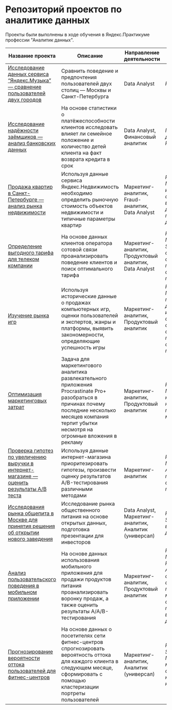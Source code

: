 # Репозиторий проектов по аналитике данных

Проекты были выполнены в ходе обучения в Яндекс.Практикуме профессии "Аналитик данных".

|Название проекта|Описание|Направление деятельности|Навыки и инструменты|
|----------------|--------|------------------------|--------------------|
|[Исследование данных сервиса “Яндекс.Музыка” — сравнение пользователей двух городов](https://github.com/Lyubov-D/Portfolio/tree/main/Yandex_music)|Cравнить поведение и предпочтения пользователей двух столиц — Москвы и Санкт-Петербурга|Data Analyst|_Python, Pandas_|
|[Исследование надёжности заёмщиков — анализ банковских данных](https://github.com/Lyubov-D/Portfolio/tree/main/Borrower)|На основе статистики о платёжеспособности клиентов исследовать влияет ли семейное положение и количество детей клиента на факт возврата кредита в срок|Data Analyst, Финансовый аналитик|_Предобработка данных, Python, Pandas_|
|[Продажа квартир в Санкт-Петербурге — анализ рынка недвижимости](https://github.com/Lyubov-D/Portfolio/tree/main/Apartments_for_sale)|Используя данные сервиса Яндекс.Недвижимость необходимо определить рыночную стоимость объектов недвижимости и типичные параметры квартир|Маркетинг-аналитик, Fraud-аналитик, Data Analyst|_Python, Pandas, Matplotlib, исследовательский анализ данных, визуализация данных, предобработка данных_|
|[Определение выгодного тарифа для телеком компании](https://github.com/Lyubov-D/Portfolio/tree/main/Telecom_tariff)|На основе данных клиентов оператора сотовой связи проанализировать поведение клиентов и поиск оптимального тарифа|Маркетинг-аналитик, Продуктовый аналитик, Data Analyst|_Python, Pandas, Matplotlib, NumPy, SciPy, описательная статистика, проверка статистических гипотез_|
|[Изучение рынка игр](https://github.com/Lyubov-D/Portfolio/tree/main/Games)|Используя исторические данные о продажах компьютерных игр, оценки пользователей и экспертов, жанры и платформы, выявить закономерности, определяющие успешность игры|Маркетинг-аналитик, Продуктовый аналитик|_Python, Pandas, NumPy, Matplotlib, предобработка данных, исследовательский анализ данных, описательная статистика, проверка статистических гипотез_|
|[Оптимизация маркетинговых затрат](https://github.com/Lyubov-D/Portfolio/tree/main/Marketing)|Задача для маркетингового аналитика развлекательного приложения Procrastinate Pro+ разобраться в причинах почему последние несколько месяцев компания терпит убытки несмотря на огромные вложения в рекламу|Маркетинг-аналитик, Продуктовый аналитик|_Python, Pandas, Matplotlib, Seaborn, когортный анализ, юнит-экономика, продуктовые метрики_|
|[Проверка гипотез по увеличению выручки в интернет-магазине — оценить результаты A/B теста](https://github.com/Lyubov-D/Portfolio/tree/main/A-B_test)|Используя данные интернет-магазина приоритезировать гипотезы, произвести оценку результатов A/B-тестирования различными методами|Маркетинг-аналитик|_Python, Pandas, Matplotlib, SciPy, A/B-тестирование, проверка статистических гипотез_|
|[Исследования рынка общепита в Москве для принятия решения об открытии нового заведения](https://github.com/Lyubov-D/Portfolio/tree/main/Moscow_catering)|Исследование рынка общественного питания на основе открытых данных, подготовка презентации для инвесторов|Data Analyst, Маркетинг-аналитик, Аналитик (универсал)|_Python, Pandas, Seaborn, Plotly, визуализация данных_|
|[Анализ пользовательского поведения в мобильном приложении](https://github.com/Lyubov-D/Portfolio/tree/main/Mobile_online_store)|На основе данных использования мобильного приложения для продажи продуктов питания проанализировать воронку продаж, а также оценить результаты A/A/B-тестирования|Маркетинг-аналитик, Продуктовый аналитик|_Python, Pandas, Matplotlib, Plotly,Seaborn, A/B-тестирование, событийная аналитика, продуктовые метрики, проверка статистических гипотез, визуализация данных_|
|[Прогнозирование вероятности оттока пользователей для фитнес-центров]()|На основе данных о посетителях сети фитнес-центров спрогнозировать вероятность оттока для каждого клиента в следующем месяце, сформировать с помощью кластеризации портреты пользователей|Маркетинг-аналитик, Аналитик (универсал)|_Python, Pandas, Scikit-learn, Matplotlib, Seaborn, машинное обучение, классификация, кластеризация_|
